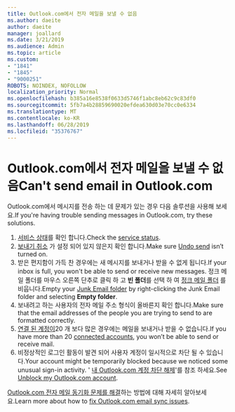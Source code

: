 ```yaml
---
title: Outlook.com에서 전자 메일을 보낼 수 없음
ms.author: daeite
author: daeite
manager: joallard
ms.date: 3/21/2019
ms.audience: Admin
ms.topic: article
ms.custom:
- "1841"
- "1845"
- "9000251"
ROBOTS: NOINDEX, NOFOLLOW
localization_priority: Normal
ms.openlocfilehash: b385a16e8538f0633d5746f1abc8eb62c9c83df0
ms.sourcegitcommit: 5fb7a4b28859690020efdea630d03e70cc0e6334
ms.translationtype: MT
ms.contentlocale: ko-KR
ms.lasthandoff: 06/28/2019
ms.locfileid: "35376767"
---
```

# <a name="cant-send-email-in-outlookcom"></a><span data-ttu-id="1f754-102">Outlook.com에서 전자 메일을 보낼 수 없음</span><span class="sxs-lookup"><span data-stu-id="1f754-102">Can't send email in Outlook.com</span></span>

<span data-ttu-id="1f754-103">Outlook.com에서 메시지를 전송 하는 데 문제가 있는 경우 다음 솔루션을 사용해 보세요.</span><span class="sxs-lookup"><span data-stu-id="1f754-103">If you're having trouble sending messages in Outlook.com, try these solutions.</span></span>

1. <span data-ttu-id="1f754-104">[서비스 상태](https://go.microsoft.com/fwlink/p/?linkid=837482)를 확인 합니다.</span><span class="sxs-lookup"><span data-stu-id="1f754-104">Check the [service status](https://go.microsoft.com/fwlink/p/?linkid=837482).</span></span>
1. <span data-ttu-id="1f754-105">[보내기 취소](https://outlook.live.com/mail/options/mail/messageContent/undoSend) 가 설정 되어 있지 않은지 확인 합니다.</span><span class="sxs-lookup"><span data-stu-id="1f754-105">Make sure [Undo send](https://outlook.live.com/mail/options/mail/messageContent/undoSend) isn’t turned on.</span></span>
1. <span data-ttu-id="1f754-106">받은 편지함이 가득 찬 경우에는 새 메시지를 보내거나 받을 수 없게 됩니다.</span><span class="sxs-lookup"><span data-stu-id="1f754-106">If your inbox is full, you won't be able to send or receive new messages.</span></span> <span data-ttu-id="1f754-107">정크 메일 폴더를 마우스 오른쪽 단추로 클릭 하 고 **빈 폴더**를 선택 하 여 [정크 메일 폴더](https://outlook.live.com/mail/junkemail) 를 비웁니다.</span><span class="sxs-lookup"><span data-stu-id="1f754-107">Empty your [Junk Email folder](https://outlook.live.com/mail/junkemail) by right-clicking the Junk Email folder and selecting **Empty folder**.</span></span>
1. <span data-ttu-id="1f754-108">보내려고 하는 사용자의 전자 메일 주소 형식이 올바른지 확인 합니다.</span><span class="sxs-lookup"><span data-stu-id="1f754-108">Make sure that the email addresses of the people you are trying to send to are formatted correctly.</span></span>
1. <span data-ttu-id="1f754-109">[연결 된 계정이](https://outlook.live.com/mail/options/mail/accounts/connected)20 개 보다 많은 경우에는 메일을 보내거나 받을 수 없습니다.</span><span class="sxs-lookup"><span data-stu-id="1f754-109">If you have more than 20 [connected accounts](https://outlook.live.com/mail/options/mail/accounts/connected), you won’t be able to send or receive mail.</span></span>
1. <span data-ttu-id="1f754-110">비정상적인 로그인 활동이 발견 되어 사용자 계정이 일시적으로 차단 될 수 있습니다.</span><span class="sxs-lookup"><span data-stu-id="1f754-110">Your account might be temporarily blocked because we noticed some unusual sign-in activity.</span></span> <span data-ttu-id="1f754-111">' [내 Outlook.com 계정 차단 해제](https://support.office.com/article/f4ad2701-d166-4d8b-8a6a-9af2a1f8a4c4)'를 참조 하세요.</span><span class="sxs-lookup"><span data-stu-id="1f754-111">See [Unblock my Outlook.com account](https://support.office.com/article/f4ad2701-d166-4d8b-8a6a-9af2a1f8a4c4).</span></span>

<span data-ttu-id="1f754-112">[Outlook.com 전자 메일 동기화 문제를 해결](https://support.office.com/article/d39e3341-8d79-4bf1-b3c7-ded602233642)하는 방법에 대해 자세히 알아보세요.</span><span class="sxs-lookup"><span data-stu-id="1f754-112">Learn more about how to [fix Outlook.com email sync issues](https://support.office.com/article/d39e3341-8d79-4bf1-b3c7-ded602233642).</span></span>